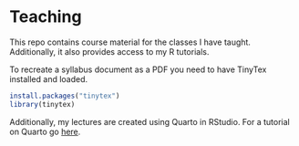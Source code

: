 # Teaching

This repo contains course material for the classes I have taught. Additionally, it also provides access to my R tutorials. 

To recreate a syllabus document as a PDF you need to have TinyTex installed and loaded. 

``` r
install.packages("tinytex")  
library(tinytex)
```

Additionally, my lectures are created using Quarto in RStudio. For a tutorial on Quarto go <a href = "https://quarto.org/docs/get-started/hello/rstudio.html" >here</a>. 

